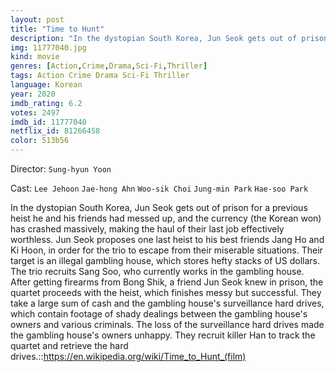 ```yaml
---
layout: post
title: "Time to Hunt"
description: "In the dystopian South Korea, Jun Seok gets out of prison for a previous heist he and his friends had messed up, and the currency (the Korean won) has crashed massively, making the haul of their last job effectively worthless. Jun Seok proposes one last heist to his best friends Jang Ho and Ki Hoon, in order for the trio to escape from their miserable situations. Their target is an illegal gambling house, which stores hefty stacks of US dollars. The trio recruits Sang Soo, who currently works in the gambling house. After getting .."
img: 11777040.jpg
kind: movie
genres: [Action,Crime,Drama,Sci-Fi,Thriller]
tags: Action Crime Drama Sci-Fi Thriller 
language: Korean
year: 2020
imdb_rating: 6.2
votes: 2497
imdb_id: 11777040
netflix_id: 81266458
color: 513b56
---
```

Director: `Sung-hyun Yoon`  

Cast: `Lee Jehoon` `Jae-hong Ahn` `Woo-sik Choi` `Jung-min Park` `Hae-soo Park` 

In the dystopian South Korea, Jun Seok gets out of prison for a previous heist he and his friends had messed up, and the currency (the Korean won) has crashed massively, making the haul of their last job effectively worthless. Jun Seok proposes one last heist to his best friends Jang Ho and Ki Hoon, in order for the trio to escape from their miserable situations. Their target is an illegal gambling house, which stores hefty stacks of US dollars. The trio recruits Sang Soo, who currently works in the gambling house. After getting firearms from Bong Shik, a friend Jun Seok knew in prison, the quartet proceeds with the heist, which finishes messy but successful. They take a large sum of cash and the gambling house's surveillance hard drives, which contain footage of shady dealings between the gambling house's owners and various criminals. The loss of the surveillance hard drives made the gambling house's owners unhappy. They recruit killer Han to track the quartet and retrieve the hard drives.::https://en.wikipedia.org/wiki/Time_to_Hunt_(film)